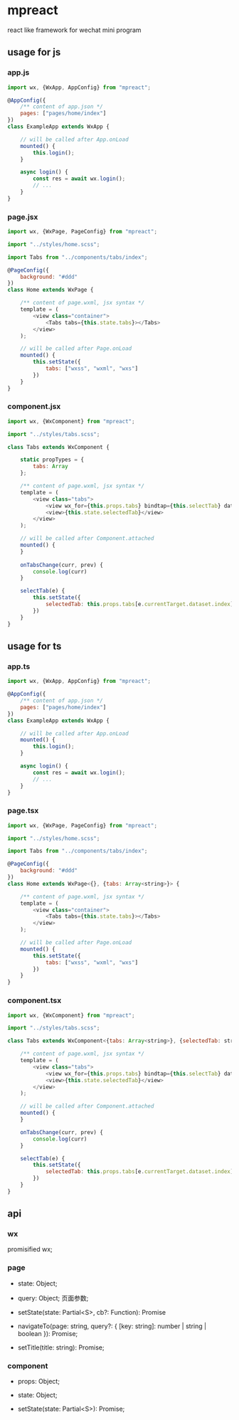 # mpreact

 react like framework for wechat mini program

## usage for js

### app.js

```javascript
import wx, {WxApp, AppConfig} from "mpreact";

@AppConfig({
    /** content of app.json */
    pages: ["pages/home/index"]
})
class ExampleApp extends WxApp {

    // will be called after App.onLoad
    mounted() {
        this.login();
    }

    async login() {
        const res = await wx.login();
        // ...
    }
}
```

### page.jsx

```javascript
import wx, {WxPage, PageConfig} from "mpreact";

import "../styles/home.scss";

import Tabs from "../components/tabs/index";

@PageConfig({
    background: "#ddd"
})
class Home extends WxPage {

    /** content of page.wxml, jsx syntax */
    template = (
        <view class="container">
            <Tabs tabs={this.state.tabs}></Tabs>
        </view>
    );

    // will be called after Page.onLoad
    mounted() {
        this.setState({
            tabs: ["wxss", "wxml", "wxs"]
        })
    }
}
```

### component.jsx

```javascript
import wx, {WxComponent} from "mpreact";

import "../styles/tabs.scss";

class Tabs extends WxComponent {

    static propTypes = {
        tabs: Array
    };

    /** content of page.wxml, jsx syntax */
    template = (
        <view class="tabs">
            <view wx_for={this.props.tabs} bindtap={this.selectTab} data-index={index}>{item}</view>
            <view>{this.state.selectedTab}</view>
        </view>
    );

    // will be called after Component.attached
    mounted() {
    }
    
    onTabsChange(curr, prev) {
        console.log(curr)
    }

    selectTab(e) {
        this.setState({
            selectedTab: this.props.tabs[e.currentTarget.dataset.index]
        })
    }
}
```

## usage for ts

### app.ts

```javascript
import wx, {WxApp, AppConfig} from "mpreact";

@AppConfig({
    /** content of app.json */
    pages: ["pages/home/index"]
})
class ExampleApp extends WxApp {

    // will be called after App.onLoad
    mounted() {
        this.login();
    }

    async login() {
        const res = await wx.login();
        // ...
    }
}
```

### page.tsx

```javascript
import wx, {WxPage, PageConfig} from "mpreact";

import "../styles/home.scss";

import Tabs from "../components/tabs/index";

@PageConfig({
    background: "#ddd"
})
class Home extends WxPage<{}, {tabs: Array<string>}> {

    /** content of page.wxml, jsx syntax */
    template = (
        <view class="container">
            <Tabs tabs={this.state.tabs}></Tabs>
        </view>
    );

    // will be called after Page.onLoad
    mounted() {
        this.setState({
            tabs: ["wxss", "wxml", "wxs"]
        })
    }
}
```

### component.tsx

```javascript
import wx, {WxComponent} from "mpreact";

import "../styles/tabs.scss";

class Tabs extends WxComponent<{tabs: Array<string>}, {selectedTab: string}> {

    /** content of page.wxml, jsx syntax */
    template = (
        <view class="tabs">
            <view wx_for={this.props.tabs} bindtap={this.selectTab} data-index={index}>{item}</view>
            <view>{this.state.selectedTab}</view>
        </view>
    );

    // will be called after Component.attached
    mounted() {
    }

    onTabsChange(curr, prev) {
        console.log(curr)
    }

    selectTab(e) {
        this.setState({
            selectedTab: this.props.tabs[e.currentTarget.dataset.index]
        })
    }
}
```

## api
 
 ### wx

  promisified wx; 

 ### page

 * state: Object;

 * query: Object; 页面参数;

 * setState(state: Partial\<S>, cb?: Function): Promise<void>

 * navigateTo(page: string, query?: { [key: string]: number | string | boolean }): Promise<void>;

 * setTitle(title: string): Promise<void>;

 ### component

 * props: Object;

 * state: Object;

 * setState(state: Partial\<S>): Promise<void>;
